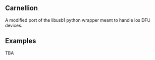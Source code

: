 ## Carnellion

A modified port of the libusb1 python wrapper meant to handle ios DFU devices.

## Examples
TBA
